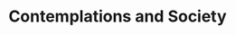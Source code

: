 ---
title: Contemplations and Society
menu:
    sidebar:
        name: Contemplations and Society
        identifier: contemplations-and-society
        weight: 5
---